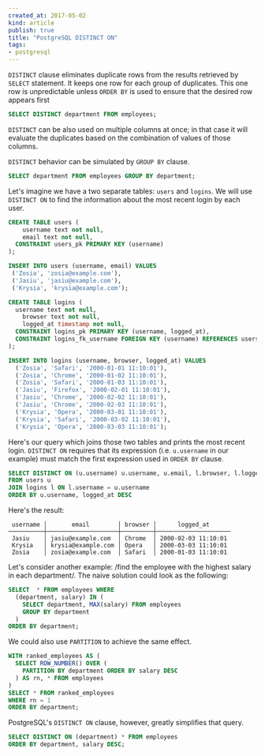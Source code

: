```yaml
---
created_at: 2017-05-02 
kind: article
publish: true
title: "PostgreSQL DISTINCT ON"
tags:
- postgresql
---
```


`DISTINCT` clause eliminates duplicate rows from the results retrieved by `SELECT` statement. It keeps one row for each group of duplicates. This one row is unpredictable unless `ORDER BY` is used to ensure that the desired row appears first

```sql
SELECT DISTINCT department FROM employees;
```

`DISTINCT` can be also used on multiple columns at once; in that case it will evaluate the duplicates based on the combination of values of those columns.

`DISTINCT` behavior can be simulated by `GROUP BY` clause.

```sql
SELECT department FROM employees GROUP BY department;
```

Let's imagine we have a two separate tables: `users` and `logins`. We will use `DISTINCT ON` to find the information about the most recent login by each user.

```sql
CREATE TABLE users (
	username text not null,
	email text not null,
  CONSTRAINT users_pk PRIMARY KEY (username)
);
```
 
```sql
INSERT INTO users (username, email) VALUES
 ('Zosia', 'zosia@example.com'),
 ('Jasiu', 'jasiu@example.com'),
 ('Krysia', 'krysia@example.com');
```
 
```sql
CREATE TABLE logins (
  username text not null,
	browser text not null,
	logged_at timestamp not null,
  CONSTRAINT logins_pk PRIMARY KEY (username, logged_at),
  CONSTRAINT logins_fk_username FOREIGN KEY (username) REFERENCES users(username)
);
```
 
```sql
INSERT INTO logins (username, browser, logged_at) VALUES
  ('Zosia', 'Safari', '2000-01-01 11:10:01'),
  ('Zosia', 'Chrome', '2000-01-02 11:10:01'),
  ('Zosia', 'Safari', '2000-01-03 11:10:01'),
  ('Jasiu', 'Firefox', '2000-02-01 11:10:01'),
  ('Jasiu', 'Chrome', '2000-02-02 11:10:01'),
  ('Jasiu', 'Chrome', '2000-02-03 11:10:01'),
  ('Krysia', 'Opera', '2000-03-01 11:10:01'),
  ('Krysia', 'Safari', '2000-03-02 11:10:01'),
  ('Krysia', 'Opera', '2000-03-03 11:10:01');
```

Here's our query which joins those two tables and prints the most recent login. `DISTINCT ON` requires that its expression (i.e. `u.username` in our example) must match the first expression used in `ORDER BY` clause.

```sql
SELECT DISTINCT ON (u.username) u.username, u.email, l.browser, l.logged_at
FROM users u
JOIN logins l ON l.username = u.username
ORDER BY u.username, logged_at DESC
```

Here's the result: 

```
 username │       email        │ browser │      logged_at
──────────┼────────────────────┼─────────┼─────────────────────
 Jasiu    │ jasiu@example.com  │ Chrome  │ 2000-02-03 11:10:01
 Krysia   │ krysia@example.com │ Opera   │ 2000-03-03 11:10:01
 Zosia    │ zosia@example.com  │ Safari  │ 2000-01-03 11:10:01
```

Let's consider another example: /find the employee with the highest salary in each department/. The naive solution could look as the following:

```sql
SELECT  * FROM employees WHERE
  (department, salary) IN (
    SELECT department, MAX(salary) FROM employees
    GROUP BY department
  )
ORDER BY department;
```

We could also use `PARTITION` to achieve the same effect.

```sql
WITH ranked_employees AS (
  SELECT ROW_NUMBER() OVER (
    PARTITION BY department ORDER BY salary DESC
  ) AS rn, * FROM employees
)
SELECT * FROM ranked_employees
WHERE rn = 1
ORDER BY department;
```

PostgreSQL's `DISTINCT ON` clause, however, greatly simplifies that query.

```sql
SELECT DISTINCT ON (department) * FROM employees
ORDER BY department, salary DESC;
```
